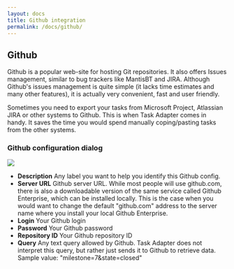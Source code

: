 ```yaml
---
layout: docs
title: Github integration
permalink: /docs/github/
---
```


## Github

Github is a popular web-site for hosting Git repositories. It  also offers Issues management,
similar to bug trackers like MantisBT and JIRA. Although Github's issues management is quite simple
(it lacks time estimates and many other features), it is actually very convenient, fast and user friendly.

Sometimes you need to export your tasks from Microsoft Project, Atlassian JIRA or other systems to Github.
This is when Task Adapter comes in handy. It saves the time you would spend manually coping/pasting tasks from the other systems.

### Github configuration dialog

<a href="/images/uploads/edit_github1.png"><img src="{{ site.baseurl }}/images/uploads/edit_github1.png" /></a>

* **Description**  Any label you want to help you identify this Github config.
* **Server URL**  Github server URL. While most people will use github.com, there is also a downloadable version of the
 same service called Github Enterprise, which can be installed locally. This is the case when you would want to change
 the default "github.com" address to the server name where you install your local Github Enterprise.
* **Login**  Your Github login
* **Password** Your Github password
* **Repository ID**  Your Github repository ID
* **Query**  Any text query allowed by Github. Task Adapter does not interpret this query, but rather just sends it
 to Github to retrieve data. Sample value: "milestone=7&state=closed"
